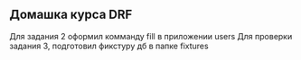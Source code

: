 Домашка курса DRF
----------------------------------------------------------------
Для задания 2 оформил комманду fill в приложении users
Для проверки задания 3, подготовил фикстуру дб в папке fixtures
